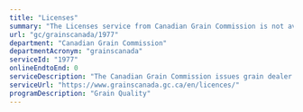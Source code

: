 ```yaml
---
title: "Licenses"
summary: "The Licenses service from Canadian Grain Commission is not available end-to-end online, according to the GC Service Inventory."
url: "gc/grainscanada/1977"
department: "Canadian Grain Commission"
departmentAcronym: "grainscanada"
serviceId: "1977"
onlineEndtoEnd: 0
serviceDescription: "The Canadian Grain Commission issues grain dealer or primary, process or terminal elevator licences based on application. There is a fee to become a licensed grain company for both full-term and short-term licences."
serviceUrl: "https://www.grainscanada.gc.ca/en/licences/"
programDescription: "Grain Quality"
---
```

